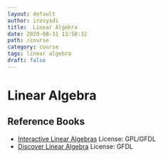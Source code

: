 ```yaml
---
layout: default
author: irosyadi
title:  Linear Algebra
date: 2020-08-31 13:58:32
path: /course
category: course
tags: linear algebra
draft: false
---
```


# Linear Algebra

## Reference Books
- [Interactive Linear Algebras](https://textbooks.math.gatech.edu/ila/index.html) License: GPL/GFDL
- [Discover Linear Algebra](https://sites.ualberta.ca/~jsylvest/books/dla.html) License: GFDL